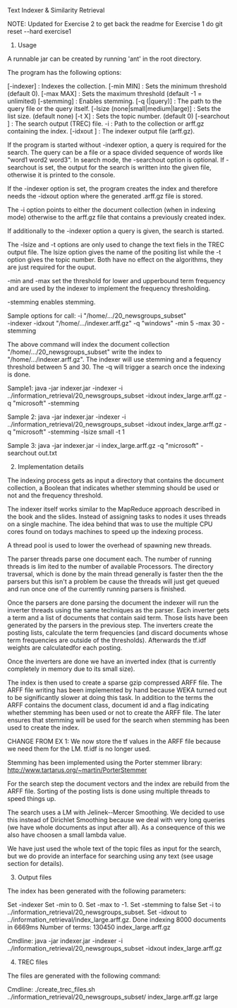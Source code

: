 Text Indexer & Similarity Retrieval

NOTE: Updated for Exercise 2 to get back the readme for Exercise 1
      do git reset --hard exercise1

1. Usage

A runnable jar can be created by running 'ant' in the root directory.

The program has the following options:

[-indexer] : Indexes the collection.
[-min MIN] : Sets the minimum threshold (default 0).
[-max MAX] : Sets the maximum threshold (default -1 = unlimited)
[-stemming] : Enables stemming.
[-q (<path>|query)] : The path to the query file or the query itself.
[-lsize (none|small|medium|large)] :  Sets the list size. (default none)
[-t X] : Sets the topic number. (default 0) 
[-searchout <path>] : The search output (TREC) file.
-i <path> : Path to the collection or arff.gz containing the index.
[-idxout <path>] : The indexer output file (arff.gz).

If the program is started without -indexer option, a query is required for the
search. The query can be a file or a space divided sequence of words like 
"word1 word2 word3". In search mode, the -searchout option is optional. If
-searchout is set, the output for the search is written into the given file,
otherwise it is printed to the console.

If the -indexer option is set, the program creates the index and therefore needs
the -idxout option where the generated .arff.gz file is stored.

The -i option points to either the document collection (when in indexing mode)
otherwise to the arff.gz file that contains a previously created index.

If additionally to the -indexer option a query is given, the search is started.

The -lsize and -t options are only used to change the text fiels in the TREC
output file. The lsize option gives the name of the positing list while the -t
option gives the topic number. Both have no effect on the algorithms, they are
just required for the ouput.


-min and -max set the threshold for lower and upperbound term frequency and are
used by the indexer to implement the frequency thresholding.

-stemming enables stemming.

Sample options for call:
-i "/home/.../20_newsgroups_subset"  
-indexer -idxout "/home/.../indexer.arff.gz" 
-q "windows" 
-min 5 
-max 30 
-stemming

The above command will index the document collection "/home/.../20_newsgroups_subset"
write the index to "/home/.../indexer.arff.gz". The indexer will use stemming
and a fequency threshold between 5 and 30. The -q will trigger a search once the
indexing is done.

Sample1:
java -jar indexer.jar -indexer -i ../information_retrieval/20_newsgroups_subset -idxout index_large.arff.gz -q "microsoft" -stemming

Sample 2:
java -jar indexer.jar -indexer -i ../information_retrieval/20_newsgroups_subset -idxout index_large.arff.gz -q "microsoft" -stemming -lsize small -t 1

Sample 3:
java -jar indexer.jar -i index_large.arff.gz -q "microsoft" -searchout out.txt


2. Implementation details

The indexing process gets as input a directory that contains the document
collection, a Boolean that indicates whether stemming should be used or not 
and the frequency threshold.

The indexer itself works similar to the MapReduce approach described in the book
and the slides. Instead of assigning tasks to nodes it uses threads on a single 
machine. The idea behind that was to use the multiple CPU cores found on todays
machines to speed up the indexing process.

A thread pool is used to lower the overhead of spawning new threads.

The parser threads parse one document each. The number of running threads is lim
ited to the number of available Processors. The directory traversal, which is done
by the main thread generally is faster then the the parsers but this isn't a 
problem be cause the threads will just get queued and run once one of the currently
 running parsers is finished.

Once the parsers are done parsing the document the indexer will run the inverter
threads using the same techniques as the parser. Each inverter gets a term and a 
list of documents that contain said term. Those lists have been generated by the
parsers in the previous step.
The inverters create the posting lists, calculate the term frequencies (and 
discard documents whose term frequencies are outside of the thresholds).
Afterwards the tf.idf weights are calculatedfor each posting.

Once the inverters are done we have an inverted index (that is currently
completely in memory due to its small size). 

The index is then used to create a sparse gzip compressed ARFF file. The ARFF 
file writing has been implemented by hand because WEKA turned out to be 
significantly slower at doing this task. In addition to the terms the ARFF
contains the document class, document id and a flag indicating whether stemming
has been used or not to create the ARFF file. The later ensures that stemming
will be used for the search when stemming has been used to create the index.

CHANGE FROM EX 1:
We now store the tf values in the ARFF file because we need them for the LM.
tf.idf is no longer used.

Stemming has been implemented using the Porter stemmer library: 
http://www.tartarus.org/~martin/PorterStemmer

For the search step the document vectors and the index are rebuild from the ARFF
file. Sorting of the posting lists is done using multiple threads to speed things
up. 

The search uses a LM with Jelinek-­‐Mercer Smoothing. We decided to use this
instead of Dirichlet Smoothing because we deal with very long queries (we
have whole documents as input after all). As a consequence of this we also 
have choosen a small lambda value.

We have just used the whole text of the topic files as input for the search, but
we do provide an interface for searching using any text (see usage section for
 details).

3. Output files

The index has been generated with the following parameters:

Set -indexer
Set -min to 0.
Set -max to -1.
Set -stemming to false
Set -i to ../information_retrieval/20_newsgroups_subset.
Set -idxout to ../information_retrieval/index_large.arff.gz.
Done indexing 8000 documents in 6669ms 
Number of terms: 130450
index_large.arff.gz

Cmdline: java -jar indexer.jar -indexer -i ../information_retrieval/20_newsgroups_subset -idxout index_large.arff.gz

4. TREC files

The files are generated with the following command:

Cmdline: ./create_trec_files.sh ../information_retrieval/20_newsgroups_subset/ index_large.arff.gz large
